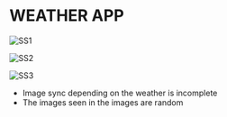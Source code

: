 # WEATHER APP

![SS1](https://cdn.discordapp.com/attachments/816018402412855298/816391982946451476/Screenshot_20210302-222952.jpg)

![SS2](https://cdn.discordapp.com/attachments/816018402412855298/816392103865090118/Screenshot_20210302-222955.jpg)

![SS3](https://cdn.discordapp.com/attachments/816018402412855298/818100260827824178/Screenshot_20210307-153811.jpg)

- Image sync depending on the weather is incomplete
- The images seen in the images are random
